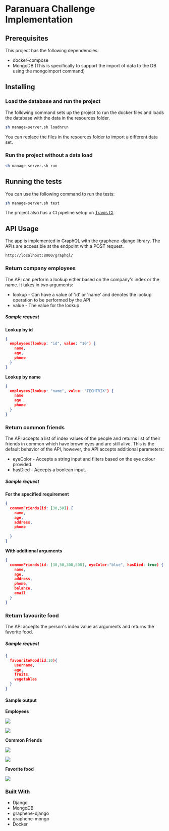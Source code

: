 # Paranuara Challenge Implementation

## Prerequisites

This project has the following dependencies:

- docker-compose
- MongoDB (This is specifically to support the import of data to the DB using the mongoimport command)

## Installing

### Load the database and run the project

The following command sets up the project to run the docker files and loads the database with the data in the resources folder.

```bash
sh manage-server.sh loadnrun
```

You can replace the files in the resources folder to import a different data set.

### Run the project without a data load

```bash
sh manage-server.sh run
```

## Running the tests

You can use the following command to run the tests:

```bash
sh manage-server.sh test
```

The project also has a CI pipeline setup on [Travis CI](https://travis-ci.org/rohitjose/paranuara-api).

## API Usage

The app is implemented in GraphQL with the graphene-django library. The APIs are accessible at the endpoint with a POST request.

```
http://localhost:8000/graphql/
```

### Return company employees

The API can perform a lookup either based on the company's index or the name. It takes in two arguments:

- lookup - Can have a value of 'id' or 'name' and denotes the lookup operation to be performed by the API
- value - The value for the lookup

##### Sample request

**Lookup by id**

```json
{
  employees(lookup: "id", value: "10") {
    name,
    age,
    phone
  }
}
```

**Lookup by name**

```json
{
  employees(lookup: "name", value: "TECHTRIX") {
    name
    age
    phone
  }
}
```



### Return common friends

The API accepts a list of index values of the people and returns list of their friends in common which have brown eyes and are still alive. This is the default behavior of the API, however, the API accepts additional parameters:

- eyeColor - Accepts a string input and filters based on the eye colour provided.
- hasDied - Accepts a boolean input.

##### Sample request

**For the specified requirement**

```json
{
  commonFriends(id: [30,50]) {
    name,
    age,
    address,
    phone
    
  }
}
```

**With additional arguments**

```json
{
  commonFriends(id: [30,50,300,500], eyeColor:"blue", hasDied: true) {
    name,
    age,
    address,
    phone,
    balance,
    email
  }
}
```



### Return favourite food

The API accepts the person's index value as arguments and returns the favorite food.

##### Sample request

```json
{
  favouriteFood(id:10){
    username,
    age,
    fruits,
    vegetables
  }
}
```



#### Sample output

**Employees**

![](images/employees_id.png)

![](images/employees_name.png)

**Common Friends**

![](images/common_friends.png)

![](images/common_friends_2.png)

**Favorite food**

![](images/favorite_food.png)



### Built With

- Django
- MongoDB
- graphene-django
- graphene-mongo
- Docker